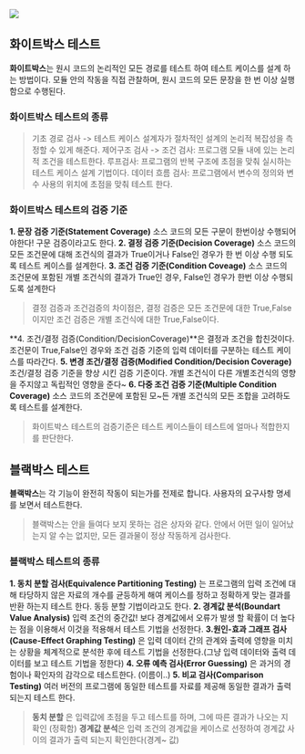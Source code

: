 ![](https://gamzatech-bucket.s3.ap-northeast-2.amazonaws.com/4851236a-806a-4c64-952d-3078b09b810f_c4d0200c-714e-4359-97f7-8e8517564fcd_image.png)

## 화이트박스 테스트
**화이트박스**는 원시 코드의 논리적인 모든 경로를 테스트 하여 테스트 케이스를 설계 하는 방법이다.
모듈 안의 작동을 직접 관찰하며, 원시 코드의 모든 문장을 한 번 이상 실행함으로 수행된다.

### 화이트박스 테스트의 종류
>기초 경로 검사 -> 테스트 케이스 설계자가 절차적인 설계의 논리적 복잡성을 측정할 수 있게 해준다.
제어구조 검사 -> 조건 검사: 프로그램 모듈 내에 있는 논리적 조건을 테스트한다. 
루프검사: 프로그램의 반복 구조에 초점을 맞춰 실시하는 테스트 케이스 설계 기법이다.
데이터 흐름 검사: 프로그램에서 변수의 정의와 변수 사용의 위치에 초점을 맞춰 테스트 한다.

### 화이트박스 테스트의 검증 기준
**1. 문장 검증 기준(Statement Coverage)** 소스 코드의 모든 구문이 한번이상 수행되어야한다! 구문 검증이라고도 한다.
**2. 결정 검증 기준(Decision Coverage)** 소스 코드의 모든 조건문에 대해 조건식의 결과가 
True이거나 False인 경우가 한 번 이상 수행 되도록 테스트 케이스를 설계한다.
**3. 조건 검증 기준(Condition Coveage)** 소스 코드의 조건문에 포함된 개별 조건식의 결과가 True인 경우, 
False인 경우가 한번 이상 수행되도록 설계한다

>결정 검증과 조건검증의 차이점은, 결정 검증은 모든 조건문에 대한 True,False이지만 
조건 검증은 개별 조건식에 대한 True,False이다.

**4. 조건/결정 검증(Condition/DecisionCoverage)**은 결정과 조건을 합친것이다. 
조건문이 True,False인 경우와 조건 검증 기준의 입력 데이터를 구분하는 테스트 케이스를 따라간다.
**5. 변경 조건/결정 검증(Modified Condition/Decision Coverage)** 조건/결정 검증 기준을 
향상 시킨 검증 기준이다. 개별 조건식이 다른 개별조건식의 영향을 주지않고 독립적인 영향을 준다~
**6. 다중 조건 검증 기준(Multiple Condition Coverage)** 소스 코드의 조건문에 포함된 모~든 개별 조건식의 모든 조합을 고려하도록
테스트를 설계한다.

>화이트박스 테스트의 검증기준은 테스트 케이스들이 테스트에 얼마나 적합한지를 판단한다.

## 블랙박스 테스트
**블랙박스**는 각 기능이 완전히 작동이 되는가를 전제로 합니다.
사용자의 요구사항 명세를 보면서 테스트한다.

>블랙박스는 안을 들여다 보지 못하는 검은 상자와 같다. 안에서 어떤 일이 일어났는지 알 수는 없지만, 
모든 결과물이 정상 작동하게 검사한다.

### 블랙박스 테스트의 종류
**1. 동치 분할 검사(Equivalence Partitioning Testing)** 는 프로그램의 입력 조건에 대해
타당하지 않은 자료의 개수를 균등하게 해여 케이스를 정하고 정확하게 맞는 결과를 반환 하는지 테스트 한다.
동등 분할 기법이라고도 한다.
**2. 경계값 분석(Boundart Value Analysis)** 입력 조건의 중간값! 보다 경계값에서 오류가 발생 할 
확률이 더 높다는 점을 이용해서 이것을 적용해서 테스트 기법을 선정한다.
**3.원인-효과 그래프 검사(Cause-Effect Graphing Testing)** 은 입력 데이터 간의 관계와 출력에 영향을 미치는
상황을 체계적으로 분석한 후에 테스트 기법을 선정한다.(그냥 입력 데이터와 출력 데이터를 보고 테스트 기법을 정한다)
**4. 오류 예측 검사(Error Guessing)** 은 과거의 경험이나 확인자의 감각으로 테스트한다. (이름이..)
**5. 비교 검사(Comparison Testing)** 여러 버전의 프로그램에 동일한 테스트를 자료를 제공해 동일한 결과가
출력되는지 테스트 한다.


>**동치 분할** 은 입력값에 초점을 두고 테스트를 하며, 그에 따른 결과가 나오는 지 확인 (정확함)
**경계값 분석**은 입력 조건의 경계값을 케이스로 선정하여 경계값 사이의 결과가 출력 되는지 확인한다(경계~ 값)